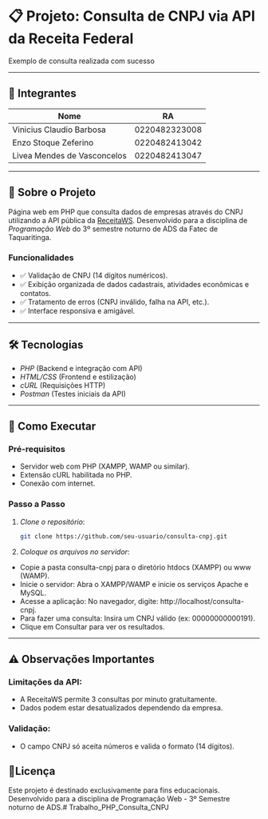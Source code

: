 # 📋 Projeto: Consulta de CNPJ via API da Receita Federal

Exemplo de consulta realizada com sucesso

---

## 👥 Integrantes
| Nome                          | RA               |
|-------------------------------|------------------|
| Vinicius Claudio Barbosa      | 0220482323008    |
| Enzo Stoque Zeferino          | 0220482413042    |
| Livea Mendes de Vasconcelos   | 0220482413047    |

---

## 🚀 Sobre o Projeto
Página web em PHP que consulta dados de empresas através do CNPJ utilizando a API pública da [ReceitaWS](https://receitaws.com.br). Desenvolvido para a disciplina de *Programação Web* do 3º semestre noturno de ADS da Fatec de Taquaritinga.

### Funcionalidades
- ✅ Validação de CNPJ (14 dígitos numéricos).
- ✅ Exibição organizada de dados cadastrais, atividades econômicas e contatos.
- ✅ Tratamento de erros (CNPJ inválido, falha na API, etc.).
- ✅ Interface responsiva e amigável.

---

## 🛠 Tecnologias
- *PHP* (Backend e integração com API)
- *HTML/CSS* (Frontend e estilização)
- *cURL* (Requisições HTTP)
- *Postman* (Testes iniciais da API)

---

## 📌 Como Executar

### Pré-requisitos
- Servidor web com PHP (XAMPP, WAMP ou similar).
- Extensão cURL habilitada no PHP.
- Conexão com internet.

### Passo a Passo
1. *Clone o repositório*:
   ```bash
   git clone https://github.com/seu-usuario/consulta-cnpj.git

2. *Coloque os arquivos no servidor*:
- Copie a pasta consulta-cnpj para o diretório htdocs (XAMPP) ou www (WAMP).
- Inicie o servidor: Abra o XAMPP/WAMP e inicie os serviços Apache e MySQL.
- Acesse a aplicação: No navegador, digite: http://localhost/consulta-cnpj.
- Para fazer uma consulta: Insira um CNPJ válido (ex: 00000000000191).
- Clique em Consultar para ver os resultados.

--- 

## ⚠ Observações Importantes

### Limitações da API:
- A ReceitaWS permite 3 consultas por minuto gratuitamente.
- Dados podem estar desatualizados dependendo da empresa.

### Validação:
- O campo CNPJ só aceita números e valida o formato (14 dígitos).

## 📄Licença
Este projeto é destinado exclusivamente para fins educacionais.
Desenvolvido para a disciplina de Programação Web - 3º Semestre noturno de ADS.# Trabalho_PHP_Consulta_CNPJ
